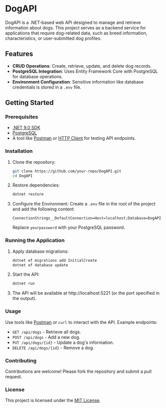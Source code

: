 # DogAPI

DogAPI is a .NET-based web API designed to manage and retrieve information about dogs. This project serves as a backend service for applications that require dog-related data, such as breed information, characteristics, or user-submitted dog profiles.

## Features

- **CRUD Operations**: Create, retrieve, update, and delete dog records.
- **PostgreSQL Integration**: Uses Entity Framework Core with PostgreSQL for database operations.
- **Environment Configuration**: Sensitive information like database credentials is stored in a `.env` file.

## Getting Started

### Prerequisites

- [.NET 9.0 SDK](https://dotnet.microsoft.com/download)
- [PostgreSQL](https://www.postgresql.org/download/)
- A tool like [Postman](https://www.postman.com/) or [HTTP Client](https://marketplace.visualstudio.com/items?itemName=humao.rest-client) for testing API endpoints.

### Installation

1. Clone the repository:
   ```bash
   git clone https://github.com/your-repo/DogAPI.git
   cd DogAPI
   ```
2. Restore dependencies:
   ```bash
   dotnet restore
   ```
3. Configure the Environment:
   Create a `.env` file in the root of the project and add the following content:
   ```
   ConnectionStrings__DefaultConnection=Host=localhost;Database=DogAPI;Username=postgres;Password=yourpassword
   ```
   Replace `yourpassword` with your PostgreSQL password.

### Running the Application

1. Apply database migrations:
   ```bash
   dotnet ef migrations add InitialCreate
   dotnet ef database update
   ```
2. Start the API:
   ```bash
   dotnet run
   ```
3. The API will be available at http://localhost:5221 (or the port specified in the output).

### Usage

Use tools like [Postman](https://www.postman.com/) or `curl` to interact with the API. Example endpoints:

- `GET /api/dogs` - Retrieve all dogs.
- `POST /api/dogs` - Add a new dog.
- `PUT /api/dogs/{id}` - Update a dog's information.
- `DELETE /api/dogs/{id}` - Remove a dog.

### Contributing

Contributions are welcome! Please fork the repository and submit a pull request.

### License

This project is licensed under the [MIT License](LICENSE).

